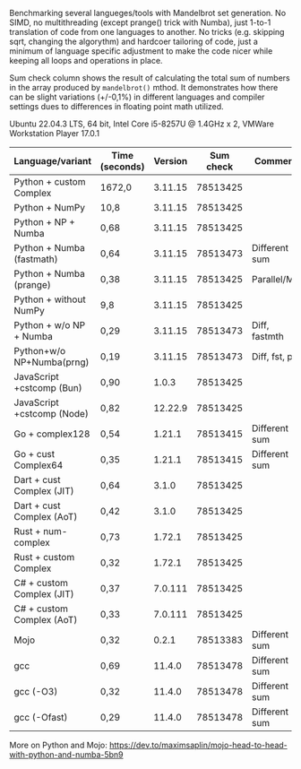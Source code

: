 Benchmarking several langueges/tools with Mandelbrot set generation. No SIMD, no multithreading (except prange() trick with Numba), just 1-to-1 translation of code from one languages to another. No tricks (e.g. skipping sqrt, changing the algorythm) and hardcoer tailoring of code, just a minimum of language specific adjustment to make the code nicer while keeping all loops and operations in place.

Sum check column shows the result of calculating the total sum of numbers in the array produced by `mandelbrot()` mthod. It demonstrates how there can be slight variations (+/-0,1%) in different languages and compiler settings dues to differences in floating point math utilized.

Ubuntu 22.04.3 LTS, 64 bit, Intel Core i5-8257U @ 1.4GHz x 2, VMWare Workstation Player 17.0.1

| Language/variant          | Time (seconds) | Version | Sum check | Comment       |
|---------------------------|----------------|---------|-----------|---------------|
| Python + custom Complex   | 1672,0         | 3.11.15 | 78513425  |               |
| Python + NumPy            | 10,8           | 3.11.15 | 78513425  |               |
| Python + NP + Numba       | 0,68           | 3.11.15 | 78513425  |               |
| Python + Numba (fastmath) | 0,64           | 3.11.15 | 78513473  | Different sum |
| Python + Numba (prange)   | 0,38           | 3.11.15 | 78513425  | Parallel/MT   |
| Python + without NumPy    | 9,8            | 3.11.15 | 78513425  |               |
| Python + w/o NP + Numba   | 0,29           | 3.11.15 | 78513473  | Diff, fastmth |
| Python+w/o NP+Numba(prng) | 0,19           | 3.11.15 | 78513473  | Diff, fst, prl|
| JavaScript +cstcomp (Bun) | 0,90           | 1.0.3   | 78513425  |               |
| JavaScript +cstcomp (Node)| 0,82           | 12.22.9 | 78513425  |               |
| Go + complex128           | 0,54           | 1.21.1  | 78513415  | Different sum |
| Go + cust Complex64       | 0,35           | 1.21.1  | 78513415  | Different sum |
| Dart + cust Complex (JIT) | 0,64           | 3.1.0   | 78513425  |               |
| Dart + cust Complex (AoT) | 0,42           | 3.1.0   | 78513425  |               |
| Rust + num-complex        | 0,73           | 1.72.1  | 78513425  |               |
| Rust + custom Complex     | 0,32           | 1.72.1  | 78513425  |               |
| C# + custom Complex (JIT) | 0,37           | 7.0.111 | 78513425  |               |
| C# + custom Complex (AoT) | 0,33           | 7.0.111 | 78513425  |               |
| Mojo                      | 0,32           | 0.2.1   | 78513383  | Different sum |
| gcc                       | 0,69           | 11.4.0  | 78513478  | Different sum |
| gcc (-O3)                 | 0,32           | 11.4.0  | 78513478  | Different sum |
| gcc (-Ofast)              | 0,29           | 11.4.0  | 78513478  | Different sum |

More on Python and Mojo: https://dev.to/maximsaplin/mojo-head-to-head-with-python-and-numba-5bn9
